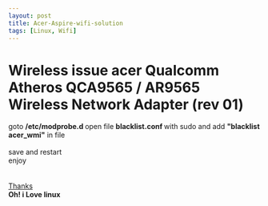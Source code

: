 ```yaml
---
layout: post
title: Acer-Aspire-wifi-solution
tags: [Linux, Wifi]
---
```


# Wireless issue acer Qualcomm Atheros QCA9565 / AR9565 Wireless Network Adapter (rev 01) 

goto <b> /etc/modprobe.d </b>
open file <b>  blacklist.conf </b> with sudo and add <b>"blacklist acer_wmi"</b> in file<br>
<br>save and restart
<br>
enjoy <br>
<br>
<br>
<a href="https://www.facebook.com/vishal.singhania.948">Thanks</a>
<br><b>Oh! i Love linux</b>

